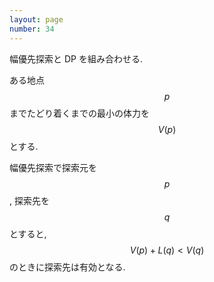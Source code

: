 ```yaml
---
layout: page
number: 34
---
```

幅優先探索と DP を組み合わせる.

ある地点 $$ p $$ までたどり着くまでの最小の体力を $$ V(p) $$ とする.

幅優先探索で探索元を $$ p $$, 探索先を $$ q $$ とすると, $$ V(p)+L(q) \lt V(q) $$ のときに探索先は有効となる.

